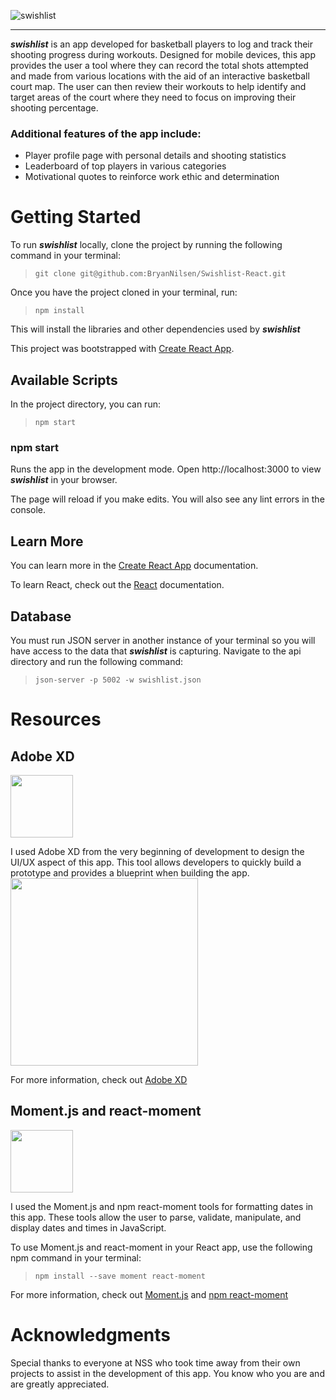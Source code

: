 ![swishlist](https://user-images.githubusercontent.com/43187473/50241808-1e4b4700-038e-11e9-8ec1-634a06db66b9.png)
- - - -

***swishlist*** is an app developed for basketball players to log and track their shooting progress during workouts. Designed for mobile devices, this app provides the user a tool where they can record the total shots attempted and made from various locations with the aid of an interactive basketball court map. The user can then review their workouts to help identify and target areas of the court where they need to focus on improving their shooting percentage.

### Additional features of the app include:
* Player profile page with personal details and shooting statistics
* Leaderboard of top players in various categories
* Motivational quotes to reinforce work ethic and determination

# Getting Started

To run ***swishlist*** locally, clone the project by running the following command in your terminal:
> `git clone git@github.com:BryanNilsen/Swishlist-React.git`

Once you have the project cloned in your terminal, run: 
> `npm install`

This will install the libraries and other dependencies used by ***swishlist***

This project was bootstrapped with [Create React App](https://github.com/facebook/create-react-app).

## Available Scripts
In the project directory, you can run:
> `npm start`

### npm start
Runs the app in the development mode.
Open http://localhost:3000 to view ***swishlist*** in your browser.

The page will reload if you make edits.
You will also see any lint errors in the console.

## Learn More
You can learn more in the [Create React App](https://github.com/facebook/create-react-app) documentation.

To learn React, check out the [React](https://reactjs.org/) documentation.

## Database
You must run JSON server in another instance of your terminal so you will have access to the data that ***swishlist*** is capturing. Navigate to the api directory and run the following command:
> `json-server -p 5002 -w swishlist.json`

# Resources

## Adobe XD
<img src="https://upload.wikimedia.org/wikipedia/commons/thumb/c/c2/Adobe_XD_CC_icon.svg/480px-Adobe_XD_CC_icon.svg.png" width="100" />

I used Adobe XD from the very beginning of development to design the UI/UX aspect of this app. This tool allows developers to quickly build a prototype and provides a blueprint when building the app.
<img src="https://user-images.githubusercontent.com/43187473/50245407-fcef5880-0397-11e9-99df-4b69020be37d.png" width="300" />

For more information, check out [Adobe XD](https://www.adobe.com/products/xd.html)

## Moment.js and react-moment
<img src="https://camo.githubusercontent.com/d8b1e9e8c5c730100352831ef74d7b1d6fa1a066/68747470733a2f2f7777772e626f6f7463646e2e636e2f6173736574732f696d672f6d6f6d656e746a732e7376673f31353431343038363139313637" width="100" />

I used the Moment.js and npm react-moment tools for formatting dates in this app. These tools allow the user to parse, validate, manipulate, and display dates and times in JavaScript.

To use Moment.js and react-moment in your React app, use the following npm command in your terminal: 
> `npm install --save moment react-moment`

For more information, check out [Moment.js](https://momentjs.com/) and [npm react-moment](https://www.npmjs.com/package/react-moment)

# Acknowledgments
Special thanks to everyone at NSS who took time away from their own projects to assist in the development of this app. You know who you are and are greatly appreciated.
